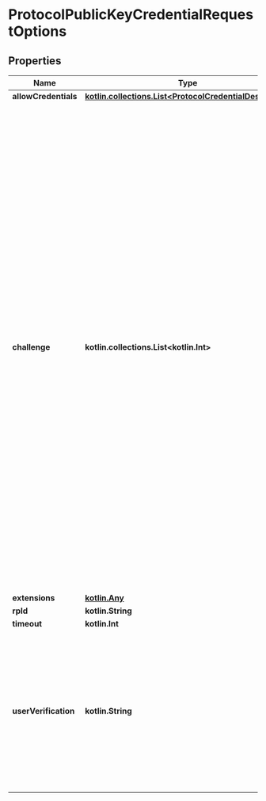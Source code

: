 
# ProtocolPublicKeyCredentialRequestOptions

## Properties
Name | Type | Description | Notes
------------ | ------------- | ------------- | -------------
**allowCredentials** | [**kotlin.collections.List&lt;ProtocolCredentialDescriptor&gt;**](ProtocolCredentialDescriptor.md) |  |  [optional]
**challenge** | **kotlin.collections.List&lt;kotlin.Int&gt;** | AttestationObject is the byte slice version of attestationObject. This attribute contains an attestation object, which is opaque to, and cryptographically protected against tampering by, the client. The attestation object contains both authenticator data and an attestation statement. The former contains the AAGUID, a unique credential ID, and the credential public key. The contents of the attestation statement are determined by the attestation statement format used by the authenticator. It also contains any additional information that the Relying Party&#39;s server requires to validate the attestation statement, as well as to decode and validate the authenticator data along with the JSON-serialized client data. |  [optional]
**extensions** | [**kotlin.Any**](.md) |  |  [optional]
**rpId** | **kotlin.String** |  |  [optional]
**timeout** | **kotlin.Int** |  |  [optional]
**userVerification** | **kotlin.String** | UserVerification This member describes the Relying Party&#39;s requirements regarding user verification for the create() operation. Eligible authenticators are filtered to only those capable of satisfying this requirement. |  [optional]



